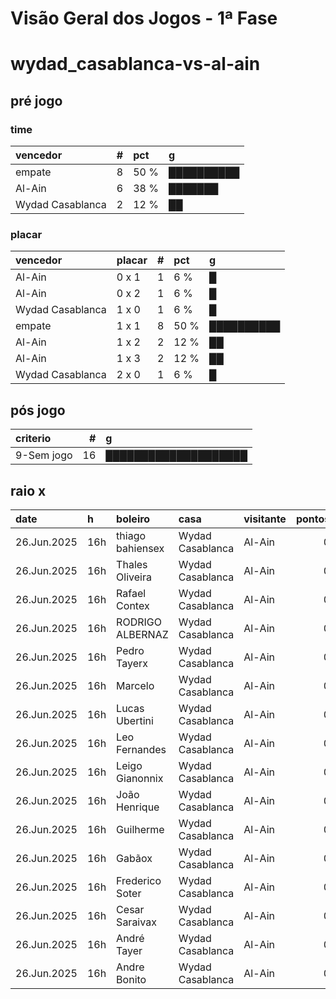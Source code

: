 # Visão Geral dos Jogos - 1ª Fase

# wydad_casablanca-vs-al-ain

## pré jogo

### time

| vencedor         |   # | pct   | g          |
|:-----------------|----:|:------|:-----------|
| empate           |   8 | 50 %  | ██████████ |
| Al-Ain           |   6 | 38 %  | ███████    |
| Wydad Casablanca |   2 | 12 %  | ██         |

### placar

| vencedor         | placar   |   # | pct   | g          |
|:-----------------|:---------|----:|:------|:-----------|
| Al-Ain           | 0 x 1    |   1 | 6 %   | █          |
| Al-Ain           | 0 x 2    |   1 | 6 %   | █          |
| Wydad Casablanca | 1 x 0    |   1 | 6 %   | █          |
| empate           | 1 x 1    |   8 | 50 %  | ██████████ |
| Al-Ain           | 1 x 2    |   2 | 12 %  | ██         |
| Al-Ain           | 1 x 3    |   2 | 12 %  | ██         |
| Wydad Casablanca | 2 x 0    |   1 | 6 %   | █          |

## pós jogo

| criterio   |   # | g                    |
|:-----------|----:|:---------------------|
| 9-Sem jogo |  16 | ████████████████████ |

## raio x

| date        | h   | boleiro          | casa             | visitante   |   pontos | criteiro   | bol_placar   | bol_time         | real_placar   | real_time   |
|:------------|:----|:-----------------|:-----------------|:------------|---------:|:-----------|:-------------|:-----------------|:--------------|:------------|
| 26.Jun.2025 | 16h | thiago bahiensex | Wydad Casablanca | Al-Ain      |        0 | 9-Sem jogo | 1 x 2        | Al-Ain           | <NA> x <NA>   | empate      |
| 26.Jun.2025 | 16h | Thales Oliveira  | Wydad Casablanca | Al-Ain      |        0 | 9-Sem jogo | 0 x 1        | Al-Ain           | <NA> x <NA>   | empate      |
| 26.Jun.2025 | 16h | Rafael Contex    | Wydad Casablanca | Al-Ain      |        0 | 9-Sem jogo | 1 x 1        | empate           | <NA> x <NA>   | empate      |
| 26.Jun.2025 | 16h | RODRIGO ALBERNAZ | Wydad Casablanca | Al-Ain      |        0 | 9-Sem jogo | 1 x 1        | empate           | <NA> x <NA>   | empate      |
| 26.Jun.2025 | 16h | Pedro Tayerx     | Wydad Casablanca | Al-Ain      |        0 | 9-Sem jogo | 1 x 3        | Al-Ain           | <NA> x <NA>   | empate      |
| 26.Jun.2025 | 16h | Marcelo          | Wydad Casablanca | Al-Ain      |        0 | 9-Sem jogo | 1 x 1        | empate           | <NA> x <NA>   | empate      |
| 26.Jun.2025 | 16h | Lucas Ubertini   | Wydad Casablanca | Al-Ain      |        0 | 9-Sem jogo | 2 x 0        | Wydad Casablanca | <NA> x <NA>   | empate      |
| 26.Jun.2025 | 16h | Leo Fernandes    | Wydad Casablanca | Al-Ain      |        0 | 9-Sem jogo | 1 x 1        | empate           | <NA> x <NA>   | empate      |
| 26.Jun.2025 | 16h | Leigo Gianonnix  | Wydad Casablanca | Al-Ain      |        0 | 9-Sem jogo | 1 x 1        | empate           | <NA> x <NA>   | empate      |
| 26.Jun.2025 | 16h | João Henrique    | Wydad Casablanca | Al-Ain      |        0 | 9-Sem jogo | 1 x 1        | empate           | <NA> x <NA>   | empate      |
| 26.Jun.2025 | 16h | Guilherme        | Wydad Casablanca | Al-Ain      |        0 | 9-Sem jogo | 1 x 0        | Wydad Casablanca | <NA> x <NA>   | empate      |
| 26.Jun.2025 | 16h | Gabãox           | Wydad Casablanca | Al-Ain      |        0 | 9-Sem jogo | 1 x 3        | Al-Ain           | <NA> x <NA>   | empate      |
| 26.Jun.2025 | 16h | Frederico Soter  | Wydad Casablanca | Al-Ain      |        0 | 9-Sem jogo | 1 x 2        | Al-Ain           | <NA> x <NA>   | empate      |
| 26.Jun.2025 | 16h | Cesar Saraivax   | Wydad Casablanca | Al-Ain      |        0 | 9-Sem jogo | 1 x 1        | empate           | <NA> x <NA>   | empate      |
| 26.Jun.2025 | 16h | André Tayer      | Wydad Casablanca | Al-Ain      |        0 | 9-Sem jogo | 1 x 1        | empate           | <NA> x <NA>   | empate      |
| 26.Jun.2025 | 16h | Andre Bonito     | Wydad Casablanca | Al-Ain      |        0 | 9-Sem jogo | 0 x 2        | Al-Ain           | <NA> x <NA>   | empate      |